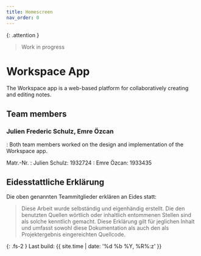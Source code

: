 ```yaml
---
title: Homescreen
nav_order: 0
---
```


{: .attention }
> Work in progress

# Workspace App

The Workspace app is a web-based platform for collaboratively creating and editing notes.

## Team members

### Julien Frederic Schulz, Emre Özcan


: Both team members worked on the design and implementation of the Workspace app.

Matr.-Nr.
: Julien Schulz: 1932724 
: Emre Özcan: 1933435

## Eidesstattliche Erklärung

Die oben genannten Teammitglieder erklären an Eides statt:

> Diese Arbeit wurde selbständig und eigenhändig erstellt. Die den benutzten Quellen wörtlich oder inhaltlich entommenen Stellen sind als solche kenntlich gemacht. Diese Erklärung gilt für jeglichen Inhalt und umfasst sowohl diese Dokumentation als auch den als Projektergebnis eingereichten Quellcode.

{: .fs-2 }
Last build: {{ site.time | date: '%d %b %Y, %R%:z' }}